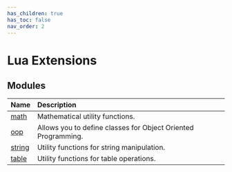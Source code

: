 ```yaml
---
has_children: true
has_toc: false
nav_order: 2
---
```


# Lua Extensions

## Modules

| Name             | Description                                                   |
| :--------------- | :------------------------------------------------------------ |
| [math](math)     | Mathematical utility functions.                               |
| [oop](oop)       | Allows you to define classes for Object Oriented Programming. |
| [string](string) | Utility functions for string manipulation.                    |
| [table](table)   | Utility functions for table operations.                       |
